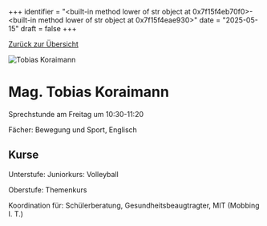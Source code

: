 
+++
identifier = "<built-in method lower of str object at 0x7f15f4eb70f0>-<built-in method lower of str object at 0x7f15f4eae930>"
date = "2025-05-15"
draft = false
+++

 [Zurück zur Übersicht](/schule/personen/)

<div class="row">
<div class="column">
<img src="/images/personal/Koraimann.jpg" alt="Tobias Koraimann"> 
</div>
<div class="column">

# Mag. Tobias Koraimann 

Sprechstunde am Freitag um 10:30-11:20

Fächer: Bewegung und Sport,  Englisch





## Kurse

Unterstufe: Juniorkurs: Volleyball

Oberstufe: Themenkurs

Koordination für: Schülerberatung, Gesundheitsbeaugtragter, MIT (Mobbing I. T.)

</div>
</div> 


